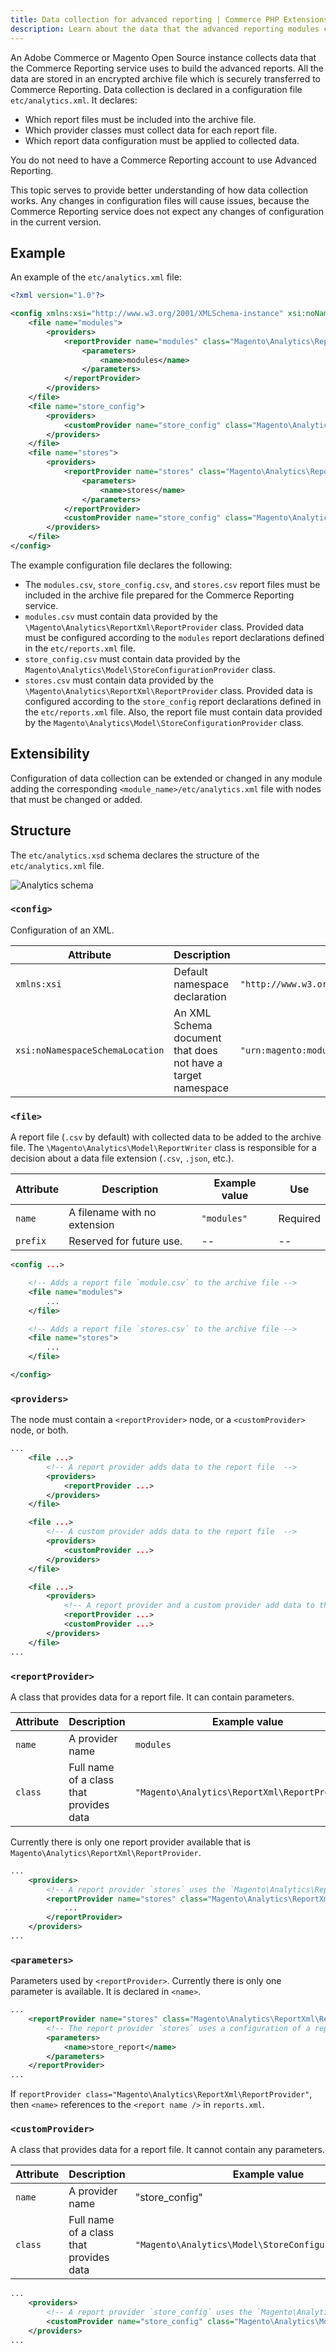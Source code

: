 ```yaml
---
title: Data collection for advanced reporting | Commerce PHP Extensions
description: Learn about the data that the advanced reporting modules collect for Adobe Commerce and Magento Open Source.
---
```


An Adobe Commerce or Magento Open Source instance collects data that the Commerce Reporting service uses to build the advanced reports. All the data are stored in an encrypted archive file which is securely transferred to Commerce Reporting. Data collection is declared in a configuration file `etc/analytics.xml`. It declares:

-  Which report files must be included into the archive file.
-  Which provider classes must collect data for each report file.
-  Which report data configuration must be applied to collected data.

You do not need to have a Commerce Reporting account to use Advanced Reporting.

<InlineAlert variant="warning" slots="text"/>

This topic serves to provide better understanding of how data collection works. Any changes in configuration files will cause issues, because the Commerce Reporting service does not expect any changes of configuration in the current version.

## Example

An example of the `etc/analytics.xml` file:

```xml
<?xml version="1.0"?>

<config xmlns:xsi="http://www.w3.org/2001/XMLSchema-instance" xsi:noNamespaceSchemaLocation="urn:magento:module:Magento_Analytics:etc/analytics.xsd">
    <file name="modules">
        <providers>
            <reportProvider name="modules" class="Magento\Analytics\ReportXml\ReportProvider">
                <parameters>
                    <name>modules</name>
                </parameters>
            </reportProvider>
        </providers>
    </file>
    <file name="store_config">
        <providers>
            <customProvider name="store_config" class="Magento\Analytics\Model\StoreConfigurationProvider"/>
        </providers>
    </file>
    <file name="stores">
        <providers>
            <reportProvider name="stores" class="Magento\Analytics\ReportXml\ReportProvider">
                <parameters>
                    <name>stores</name>
                </parameters>
            </reportProvider>
            <customProvider name="store_config" class="Magento\Analytics\Model\StoreConfigurationProvider"/>
        </providers>
    </file>
</config>
```

The example configuration file declares the following:

-  The `modules.csv`, `store_config.csv`, and `stores.csv` report files must be included in the archive file prepared for the Commerce Reporting service.
-  `modules.csv` must contain data provided by the `\Magento\Analytics\ReportXml\ReportProvider` class.
 Provided data must be configured according to the `modules` report declarations defined in the `etc/reports.xml` file.
-  `store_config.csv` must contain data provided by the `Magento\Analytics\Model\StoreConfigurationProvider` class.
-  `stores.csv` must contain data provided by the `\Magento\Analytics\ReportXml\ReportProvider` class.
 Provided data is configured according to the `store_config` report declarations defined in the `etc/reports.xml` file.
 Also, the report file must contain data provided by the `Magento\Analytics\Model\StoreConfigurationProvider` class.

## Extensibility

Configuration of data collection can be extended or changed in any module adding the corresponding `<module_name>/etc/analytics.xml` file with nodes that must be changed or added.

## Structure

The `etc/analytics.xsd` schema declares the structure of the `etc/analytics.xml` file.

![Analytics schema](../../_images/analytics_xsd.svg)

### `<config>`

Configuration of an XML.

| Attribute                       | Description                                                  | Constant value                                             | Use      |
| ------------------------------- | ------------------------------------------------------------ | ---------------------------------------------------------- | -------- |
| `xmlns:xsi`                     | Default namespace declaration                                | `"http://www.w3.org/2001/XMLSchema-instance"`              | Required |
| `xsi:noNamespaceSchemaLocation` | An XML Schema document that does not have a target namespace | `"urn:magento:module:Magento_Analytics:etc/analytics.xsd"` | Required |

### `<file>`

A report file (`.csv` by default) with collected data to be added to the archive file. The `\Magento\Analytics\Model\ReportWriter` class is responsible for a decision about a data file extension (`.csv`, `.json`, etc.).

| Attribute | Description                  | Example value | Use      |
| --------- | ---------------------------- | ------------- | -------- |
| `name`    | A filename with no extension | `"modules"`   | Required |
| `prefix`  | Reserved for future use.     | --            | --       |

```xml
<config ...>

    <!-- Adds a report file `module.csv` to the archive file -->
    <file name="modules">
        ...
    </file>

    <!-- Adds a report file `stores.csv` to the archive file -->
    <file name="stores">
        ...
    </file>

</config>
```

### `<providers>`

The node must contain a `<reportProvider>` node, or a `<customProvider>` node, or both.

```xml
...
    <file ...>
        <!-- A report provider adds data to the report file  -->
        <providers>
            <reportProvider ...>
        </providers>
    </file>

    <file ...>
        <!-- A custom provider adds data to the report file  -->
        <providers>
            <customProvider ...>
        </providers>
    </file>

    <file ...>
        <providers>
            <!-- A report provider and a custom provider add data to the report file  -->
            <reportProvider ...>
            <customProvider ...>
        </providers>
    </file>
...
```

### `<reportProvider>`

A class that provides data for a report file. It can contain parameters.

| Attribute | Description                             | Example value                                  | Use      |
| --------- | --------------------------------------- | ---------------------------------------------- | -------- |
| `name`    | A provider name                         | `modules`                                      | Required |
| `class`   | Full name of a class that provides data | `"Magento\Analytics\ReportXml\ReportProvider"` | Required |

Currently there is only one report provider available that is `Magento\Analytics\ReportXml\ReportProvider`.

```xml
...
    <providers>
        <!-- A report provider `stores` uses the `Magento\Analytics\ReportXml\ReportProvider` class to collect report data -->
        <reportProvider name="stores" class="Magento\Analytics\ReportXml\ReportProvider">
            ...
        </reportProvider>
    </providers>
...
```

### `<parameters>`

Parameters used by `<reportProvider>`. Currently there is only one parameter is available. It is declared in `<name>`.

```xml
...
    <reportProvider name="stores" class="Magento\Analytics\ReportXml\ReportProvider">
        <!-- The report provider `stores` uses a configuration of a report with name `store_report` declared in `etc/reports.xml` -->
        <parameters>
            <name>store_report</name>
        </parameters>
    </reportProvider>
...
```

If `reportProvider class="Magento\Analytics\ReportXml\ReportProvider"`, then `<name>` references to the `<report name />` in `reports.xml`.

### `<customProvider>`

A class that provides data for a report file. It cannot contain any parameters.

| Attribute | Description                             | Example value                                          | Use      |
| --------- | --------------------------------------- | ------------------------------------------------------ | -------- |
| `name`    | A provider name                         | "store_config"                                         | Required |
| `class`   | Full name of a class that provides data | `"Magento\Analytics\Model\StoreConfigurationProvider"` | Required |

```xml
...
    <providers>
        <!-- A report provider `store_config` uses the `Magento\Analytics\Model\StoreConfigurationProvider` class to collect report data -->
        <customProvider name="store_config" class="Magento\Analytics\Model\StoreConfigurationProvider"/>
    </providers>
...
```
